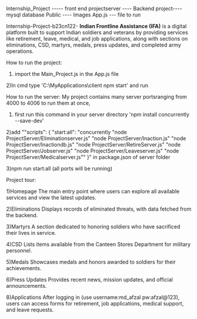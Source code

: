 Internship_Project ----- front end
projectserver ---- Backend
project---- mysql database
Public ---- Images
App.js --- file to run


 Internship-Project-b23cn122-
**Indian Frontline Assistance (IFA)** is a digital platform built to support Indian soldiers and veterans by providing services like retirement, leave, medical, and job applications, along with sections on eliminations, CSD, martyrs, medals, press updates, and completed army operations.

 How to run the project:

1) import the Main_Project.js in the App.js file

 2)In cmd type 'C:\MyApplications\client npm start' and run

 How to run the server:
 My project contains many server portsranging from 4000 to 4006
 to run them at once,
1) first run this command in your server directory
 'npm install concurrently --save-dev'

2)add ""scripts": {
  "start:all": "concurrently \"node ProjectServer/Eliminationserver.js\" \"node ProjectServer/Inaction.js\" \"node ProjectServer/Inactiondb.js\" \"node ProjectServer/RetireServer.js\" \"node ProjectServer/Jobserver.js\" \"node ProjectServer/Leaveserver.js\" \"node ProjectServer/Medicalserver.js\""
}" in package.json of server folder

3)npm run start:all
(all ports will be running)

Project tour:

1)Homepage
The main entry point where users can explore all available services and view the latest updates.

2)Eliminations
Displays records of eliminated threats, with data fetched from the backend.

3)Martyrs
A section dedicated to honoring soldiers who have sacrificed their lives in service.

4)CSD
Lists items available from the Canteen Stores Department for military personnel.

5)Medals
Showcases medals and honors awarded to soldiers for their achievements.

6)Press Updates
Provides recent news, mission updates, and official announcements.

8)Applications
After logging in (use username:md_afzal pw:afzal@123), users can access forms for retirement, job applications, medical support, and leave requests.


 
